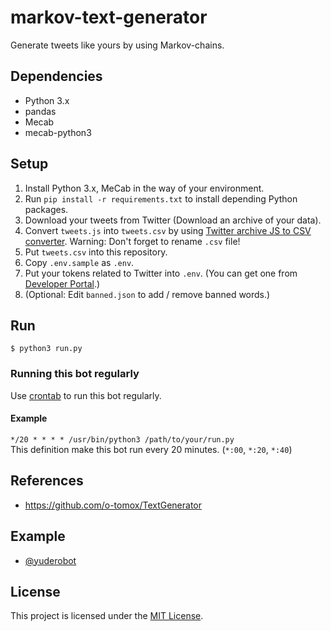 # markov-text-generator
Generate tweets like yours by using Markov-chains.

## Dependencies
- Python 3.x
- pandas
- Mecab
- mecab-python3

## Setup
1. Install Python 3.x, MeCab in the way of your environment.
1. Run `pip install -r requirements.txt` to install depending Python packages.
1. Download your tweets from Twitter (Download an archive of your data).
1. Convert `tweets.js` into `tweets.csv` by using [Twitter archive JS to CSV converter](http://tweetjstocsv.glitch.me/).
Warning: Don't forget to rename `.csv` file!
1. Put `tweets.csv` into this repository.
1. Copy `.env.sample` as `.env`.
1. Put your tokens related to Twitter into `.env`. (You can get one from [Developer Portal](https://developer.twitter.com/en/portal/dashboard).)
1. (Optional: Edit `banned.json` to add / remove banned words.)

## Run
```
$ python3 run.py
```
### Running this bot regularly
Use [crontab](https://linuxjm.osdn.jp/html/cron/man5/crontab.5.html) to run this bot regularly.  
#### Example
`*/20 * * * * /usr/bin/python3 /path/to/your/run.py`  
This definition make this bot run every 20 minutes. (`*:00`, `*:20`, `*:40`)

## References
- https://github.com/o-tomox/TextGenerator

## Example
- [@yuderobot](https://twitter.com/yuderobot)

## License
This project is licensed under the [MIT License](https://opensource.org/licenses/MIT).